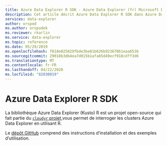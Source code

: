 ```yaml
---
title: Azure Data Explorer R SDK - Azure Data Explorer (fr) Microsoft Docs
description: Cet article décrit Azure Data Explorer R SDK dans Azure Data Explorer.
services: data-explorer
author: orspod
ms.author: orspodek
ms.reviewer: rkarlin
ms.service: data-explorer
ms.topic: reference
ms.date: 05/29/2019
ms.openlocfilehash: f818e025829fbde3be81b626b923670b1eaa653b
ms.sourcegitcommit: 29018b3db4ea7d015b1afa65d49ecf918cdff3d6
ms.translationtype: MT
ms.contentlocale: fr-FR
ms.lasthandoff: 04/22/2020
ms.locfileid: "82030019"
---
```

# <a name="azure-data-explorer-r-sdk"></a>Azure Data Explorer R SDK

La bibliothèque Azure Data Explorer (Kusto) R est un projet open-source qui fait partie du [ `cloudyr` projet,](https://github.com/cloudyr)vous permet de interroger les clusters Azure Data Explorer en utilisant R.

Le [dépôt GitHub](https://github.com/cloudyr/AzureKusto) comprend des instructions d’installation et des exemples d’utilisation.
